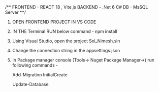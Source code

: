 /** FRONTEND - REACT 18 , Vite.js
BACKEND - .Net 6 C#
DB - MsSQL Server **/

1. OPEN FRONTEND PROJECT IN VS CODE
2. IN THE Terminal RUN below command -
npm install
3. Using Visual Studio, open the project Sol_Nimesh.sln
4. Change the connection string in the appsettings.json
5. In Package manager console (Tools-> Nuget Package Manager->) run following commands -

   Add-Migration InitialCreate
   
   Update-Database
